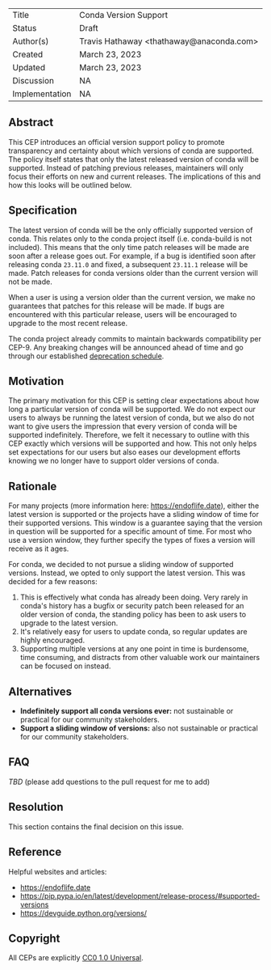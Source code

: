 <table>
<tr><td> Title </td><td> Conda Version Support </td>
<tr><td> Status </td><td> Draft </td></tr>
<tr><td> Author(s) </td><td> Travis Hathaway &lt;thathaway@anaconda.com&gt;</td></tr>
<tr><td> Created </td><td> March 23, 2023</td></tr>
<tr><td> Updated </td><td> March 23, 2023</td></tr>
<tr><td> Discussion </td><td>  NA </td></tr>
<tr><td> Implementation </td><td> NA </td></tr>
</table>

## Abstract

This CEP introduces an official version support policy to promote transparency and certainty 
about which versions of conda are supported. The policy itself states that only the latest
released version of conda will be supported. Instead of patching previous releases, maintainers will only focus their efforts on new and current releases. The implications of
this and how this looks will be outlined below.

## Specification

The latest version of conda will be the only officially supported version of conda. This relates
only to the conda project itself (i.e. conda-build is not included). This means that the only
time patch releases will be made are soon after a release goes out. For example, if a
bug is identified soon after releasing conda `23.11.0` and fixed, a subsequent `23.11.1` 
release will be made. Patch releases for conda versions older than the current version
will not be made.

When a user is using a version older than the current version, we make no guarantees that
patches for this release will be made. If bugs are encountered with this particular release,
users will be encouraged to upgrade to the most recent release.

The conda project already commits to maintain backwards compatibility per CEP-9.
Any breaking changes will be announced ahead of time and go through our established
[deprecation schedule][deprecation-schedule].


## Motivation

The primary motivation for this CEP is setting clear expectations about how long
a particular version of conda will be supported. We do not expect our users to
always be running the latest version of conda, but we also do not want to give
users the impression that every version of conda will be supported indefinitely.
Therefore, we felt it necessary to outline with this CEP exactly which versions
will be supported and how. This not only helps set expectations for our users but 
also eases our development efforts knowing we no longer have to support older versions 
of conda.

## Rationale

For many projects (more information here: https://endoflife.date), either
the latest version is supported or the projects have a sliding window of time
for their supported versions. This window is a guarantee saying that the 
version in question will be supported for a specific amount of time. For most who
use a version window, they further specify the types of fixes a version will receive
as it ages.

For conda, we decided to not pursue a sliding window of supported versions. Instead,
we opted to only support the latest version. This was decided for a few reasons:

1. This is effectively what conda has already been doing. Very rarely in conda's history has a bugfix or security patch been released for an older version of conda, the standing policy has been to ask users to upgrade to the latest version.
2. It's relatively easy for users to update conda, so regular updates are highly encouraged.
3. Supporting multiple versions at any one point in time is burdensome, time consuming, and distracts from other valuable work our maintainers can be focused on instead.

## Alternatives

- **Indefinitely support all conda versions ever:** not sustainable or practical for our community stakeholders.
- **Support a sliding window of versions:** also not sustainable or practical for our community stakeholders.

## FAQ

_TBD_ (please add questions to the pull request for me to add)

## Resolution

This section contains the final decision on this issue.

## Reference

Helpful websites and articles:

- https://endoflife.date
- https://pip.pypa.io/en/latest/development/release-process/#supported-versions
- https://devguide.python.org/versions/


## Copyright

All CEPs are explicitly [CC0 1.0 Universal](https://creativecommons.org/publicdomain/zero/1.0/).


[deprecation-schedule]: https://github.com/conda-incubator/ceps/blob/main/cep-9.md